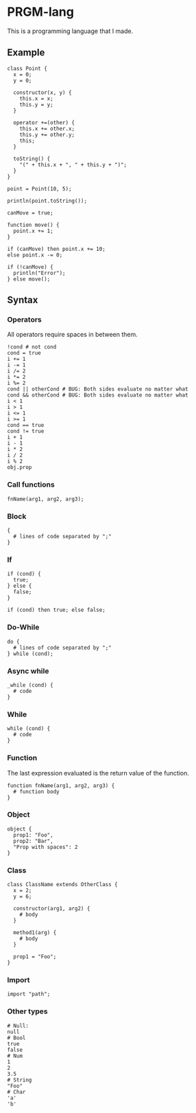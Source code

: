 # PRGM-lang

This is a programming language that I made.

## Example

```prgm
class Point {
  x = 0;
  y = 0;

  constructor(x, y) {
    this.x = x;
    this.y = y;
  }

  operator +=(other) {
    this.x += other.x;
    this.y += other.y;
    this;
  }

  toString() {
    "(" + this.x + ", " + this.y + ")";
  }
}

point = Point(10, 5);

println(point.toString());

canMove = true;

function move() {
  point.x += 1;
}

if (canMove) then point.x += 10;
else point.x -= 0;

if (!canMove) {
  println("Error");
} else move();
```

## Syntax

### Operators
All operators require spaces in between them.
```prgm
!cond # not cond
cond = true
i += 1
i -= 1
i /= 2
i *= 2
i %= 2
cond || otherCond # BUG: Both sides evaluate no matter what
cond && otherCond # BUG: Both sides evaluate no matter what
i < 1
i > 1
i <= 1
i >= 1
cond == true
cond != true
i + 1
i - 1
i * 2
i / 2
i % 2
obj.prop
```

### Call functions
```prgm
fnName(arg1, arg2, arg3);
```

### Block
```prgm
{
  # lines of code separated by ";"
}
```

### If
```prgm
if (cond) {
  true;
} else {
  false;
}

if (cond) then true; else false;
```

### Do-While
```prgm
do {
  # lines of code separated by ";"
} while (cond);
```

### Async while
```prgm
_while (cond) {
  # code
}
```

### While
```prgm
while (cond) {
  # code
}
```

### Function
The last expression evaluated is the return value of the function.
```prgm
function fnName(arg1, arg2, arg3) {
  # function body
}
```

### Object
```prgm
object {
  prop1: "Foo",
  prop2: "Bar",
  "Prop with spaces": 2
}
```

### Class
```prgm
class ClassName extends OtherClass {
  x = 2;
  y = 6;

  constructor(arg1, arg2) {
    # body
  }

  method1(arg) {
    # body
  }

  prop1 = "Foo";
}
```

### Import
```prgm
import "path";
```

### Other types
```prgm
# Null:
null
# Bool
true
false
# Num
1
2
3.5
# String
"Foo"
# Char
'a'
'b'
```